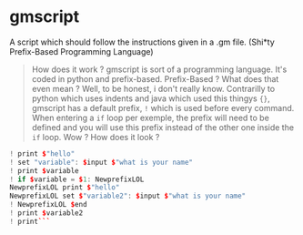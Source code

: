# gmscript
A script which should follow the instructions given in a .gm file. (Shi*ty Prefix-Based Programming Language)

> How does it work ?
gmscript is sort of a programming language. It's coded in python and prefix-based.
> Prefix-Based ? What does that even mean ?
Well, to be honest, i don't really know. Contrarilly to python which uses indents and java which used this thingys `{}`, gmscript has a default prefix, `!` which is used before every command. When entering a `if` loop per exemple, the prefix will need to be defined and you will use this prefix instead of the other one inside the `if` loop.
> Wow ? How does it look ?
```c++
! print $"hello"
! set "variable": $input $"what is your name"
! print $variable
! if $variable = $1: NewprefixLOL
NewprefixLOL print $"hello"
NewprefixLOL set $"variable2": $input $"what is your name"
! NewprefixLOL $end
! print $variable2
! print```
